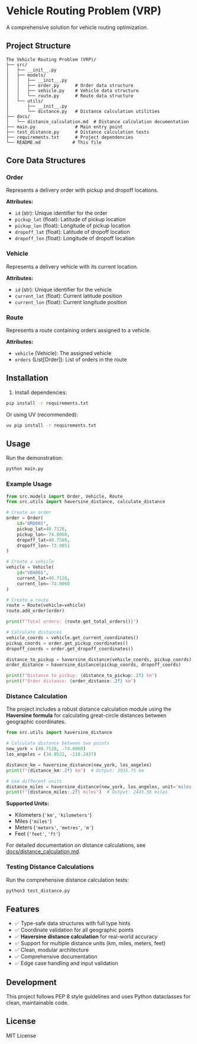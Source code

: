 # Vehicle Routing Problem (VRP)

A comprehensive solution for vehicle routing optimization.

## Project Structure

```
The Vehicle Routing Problem (VRP)/
├── src/
│   ├── __init__.py
│   ├── models/
│   │   ├── __init__.py
│   │   ├── order.py      # Order data structure
│   │   ├── vehicle.py    # Vehicle data structure
│   │   └── route.py      # Route data structure
│   └── utils/
│       ├── __init__.py
│       └── distance.py   # Distance calculation utilities
├── docs/
│   └── distance_calculation.md  # Distance calculation documentation
├── main.py               # Main entry point
├── test_distance.py      # Distance calculation tests
├── requirements.txt      # Project dependencies
└── README.md            # This file
```

## Core Data Structures

### Order
Represents a delivery order with pickup and dropoff locations.

**Attributes:**
- `id` (str): Unique identifier for the order
- `pickup_lat` (float): Latitude of pickup location
- `pickup_lon` (float): Longitude of pickup location
- `dropoff_lat` (float): Latitude of dropoff location
- `dropoff_lon` (float): Longitude of dropoff location

### Vehicle
Represents a delivery vehicle with its current location.

**Attributes:**
- `id` (str): Unique identifier for the vehicle
- `current_lat` (float): Current latitude position
- `current_lon` (float): Current longitude position

### Route
Represents a route containing orders assigned to a vehicle.

**Attributes:**
- `vehicle` (Vehicle): The assigned vehicle
- `orders` (List[Order]): List of orders in the route

## Installation

1. Install dependencies:
```bash
pip install -r requirements.txt
```

Or using UV (recommended):
```bash
uv pip install -r requirements.txt
```

## Usage

Run the demonstration:
```bash
python main.py
```

### Example Usage

```python
from src.models import Order, Vehicle, Route
from src.utils import haversine_distance, calculate_distance

# Create an order
order = Order(
    id="ORD001",
    pickup_lat=40.7128,
    pickup_lon=-74.0060,
    dropoff_lat=40.7589,
    dropoff_lon=-73.9851
)

# Create a vehicle
vehicle = Vehicle(
    id="VEH001",
    current_lat=40.7128,
    current_lon=-74.0060
)

# Create a route
route = Route(vehicle=vehicle)
route.add_order(order)

print(f"Total orders: {route.get_total_orders()}")

# Calculate distances
vehicle_coords = vehicle.get_current_coordinates()
pickup_coords = order.get_pickup_coordinates()
dropoff_coords = order.get_dropoff_coordinates()

distance_to_pickup = haversine_distance(vehicle_coords, pickup_coords)
order_distance = haversine_distance(pickup_coords, dropoff_coords)

print(f"Distance to pickup: {distance_to_pickup:.2f} km")
print(f"Order distance: {order_distance:.2f} km")
```

### Distance Calculation

The project includes a robust distance calculation module using the **Haversine formula** for calculating great-circle distances between geographic coordinates.

```python
from src.utils import haversine_distance

# Calculate distance between two points
new_york = (40.7128, -74.0060)
los_angeles = (34.0522, -118.2437)

distance_km = haversine_distance(new_york, los_angeles)
print(f"{distance_km:.2f} km")  # Output: 3935.75 km

# Use different units
distance_miles = haversine_distance(new_york, los_angeles, unit='miles')
print(f"{distance_miles:.2f} miles")  # Output: 2445.56 miles
```

**Supported Units:**
- Kilometers (`'km'`, `'kilometers'`)
- Miles (`'miles'`)
- Meters (`'meters'`, `'metres'`, `'m'`)
- Feet (`'feet'`, `'ft'`)

For detailed documentation on distance calculations, see [docs/distance_calculation.md](docs/distance_calculation.md).

### Testing Distance Calculations

Run the comprehensive distance calculation tests:

```bash
python3 test_distance.py
```

## Features

- ✅ Type-safe data structures with full type hints
- ✅ Coordinate validation for all geographic points
- ✅ **Haversine distance calculation** for real-world accuracy
- ✅ Support for multiple distance units (km, miles, meters, feet)
- ✅ Clean, modular architecture
- ✅ Comprehensive documentation
- ✅ Edge case handling and input validation

## Development

This project follows PEP 8 style guidelines and uses Python dataclasses for clean, maintainable code.

## License

MIT License
